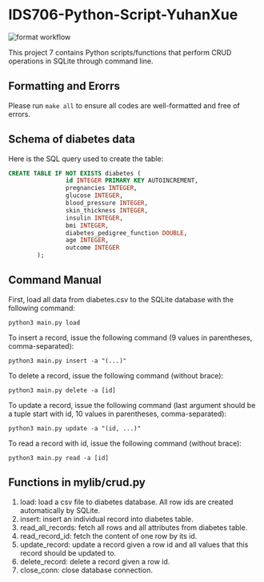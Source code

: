 # IDS706-Python-Script-YuhanXue

![format workflow](https://github.com/nogibjj/IDS706-Python-Script-YuhanXue/actions/workflows/cicd.yml/badge.svg)

This project 7 contains Python scripts/functions that perform CRUD operations in SQLite through command line.

## Formatting and Erorrs
Please run `make all` to ensure all codes are well-formatted and free of errors.

## Schema of diabetes data
Here is the SQL query used to create the table:
```SQL
CREATE TABLE IF NOT EXISTS diabetes (
                id INTEGER PRIMARY KEY AUTOINCREMENT,
                pregnancies INTEGER,
                glucose INTEGER,
                blood_pressure INTEGER,
                skin_thickness INTEGER,
                insulin INTEGER,
                bmi INTEGER,
                diabetes_pedigree_function DOUBLE,
                age INTEGER,
                outcome INTEGER
        );
```


## Command Manual
First, load all data from diabetes.csv to the SQLite database with the following command:
```
python3 main.py load
```

To insert a record, issue the following command (9 values in parentheses, comma-separated):
```
python3 main.py insert -a "(...)"
```

To delete a record, issue the following command (without brace):
```
python3 main.py delete -a [id]
```


To update a record, issue the following command (last argument should be a tuple start with id, 10 values in parentheses, comma-separated):
```
python3 main.py update -a "(id, ...)"
```


To read a record with id, issue the following command (without brace):
```
python3 main.py read -a [id]
```


## Functions in mylib/crud.py
1. load: load a csv file to diabetes database. All row ids are created automatically by SQLite. 
2. insert: insert an individual record into diabetes table.
3. read_all_records: fetch all rows and all attributes from diabetes table.
4. read_record_id: fetch the content of one row by its id.
5. update_record: update a record given a row id and all values that this record should be updated to.
6. delete_record: delete a record given a row id.
7. close_conn: close database connection.
